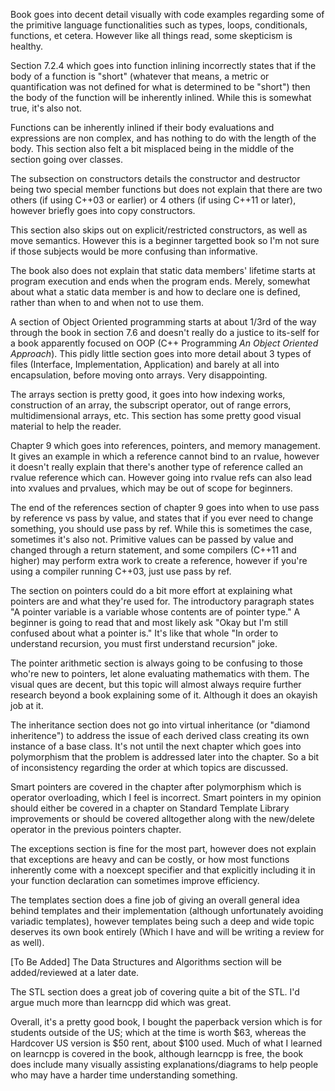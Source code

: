 Book goes into decent detail visually with code examples regarding some of the primitive language functionalities such as types, loops, conditionals, functions, et cetera. However like all things read, some skepticism is healthy.

Section 7.2.4 which goes into function inlining incorrectly states that if the body of a function is "short" (whatever that means, a metric or quantification was not defined for what is determined to be "short") then the body of the function will be inherently inlined. While this is somewhat true, it's also not.

Functions can be inherently inlined if their body evaluations and expressions are non complex, and has nothing to do with the length of the body. This section also felt a bit misplaced being in the middle of the section going over classes.

The subsection on constructors details the constructor and destructor being two special member functions but does not explain that there are two others (if using C++03 or earlier) or 4 others (if using C++11 or later), however briefly goes into copy constructors.

This section also skips out on explicit/restricted constructors, as well as move semantics. However this is a beginner targetted book so I'm not sure if those subjects would be more confusing than informative.

The book also does not explain that static data members' lifetime starts at program execution and ends when the program ends. Merely, somewhat about what a static data member is and how to declare one is defined, rather than when to and when not to use them.

A section of Object Oriented programming starts at about 1/3rd of the way through the book in section 7.6 and doesn't really do a justice to its-self for a book apparently focused on OOP (C++ Programming *An Object Oriented Approach*). This pidly little section goes into more detail about 3 types of files (Interface, Implementation, Application) and barely at all into encapsulation, before moving onto arrays. Very disappointing.

The arrays section is pretty good, it goes into how indexing works, construction of an array, the subscript operator, out of range errors, multidimensional arrays, etc. This section has some pretty good visual material to help the reader.

Chapter 9 which goes into references, pointers, and memory management. It gives an example in which a reference cannot bind to an rvalue, however it doesn't really explain that there's another type of reference called an rvalue reference which can. However going into rvalue refs can also lead into xvalues and prvalues, which may be out of scope for beginners.

The end of the references section of chapter 9 goes into when to use pass by reference vs pass by value, and states that if you ever need to change something, you should use pass by ref. While this is sometimes the case, sometimes it's also not. Primitive values can be passed by value and changed through a return statement, and some compilers (C++11 and higher) may perform extra work to create a reference, however if you're using a compiler running C++03, just use pass by ref.

The section on pointers could do a bit more effort at explaining what pointers are and what they're used for. The introductory paragraph states "A pointer variable is a variable whose contents are of pointer type." A beginner is going to read that and most likely ask "Okay but I'm still confused about what a pointer is." It's like that whole "In order to understand recursion, you must first understand recursion" joke.

The pointer arithmetic section is always going to be confusing to those who're new to pointers, let alone evaluating mathematics with them. The visual ques are decent, but this topic will almost always require further research beyond a book explaining some of it. Although it does an okayish job at it.

The inheritance section does not go into virtual inheritance (or "diamond inheritence") to address the issue of each derived class creating its own instance of a base class. It's not until the next chapter which goes into polymorphism that the problem is addressed later into the chapter. So a bit of inconsistency regarding the order at which topics are discussed.

Smart pointers are covered in the chapter after polymorphism which is operator overloading, which I feel is incorrect. Smart pointers in my opinion should either be covered in a chapter on Standard Template Library improvements or should be covered alltogether along with the new/delete operator in the previous pointers chapter.

The exceptions section is fine for the most part, however does not explain that exceptions are heavy and can be costly, or how most functions inherently come with a noexcept specifier and that explicitly including it in your function declaration can sometimes improve efficiency.

The templates section does a fine job of giving an overall general idea behind templates and their implementation (although unfortunately avoiding variadic templates), however templates being such a deep and wide topic deserves its own book entirely (Which I have and will be writing a review for as well).

[To Be Added] The Data Structures and Algorithms section will be added/reviewed at a later date.

The STL section does a great job of covering quite a bit of the STL. I'd argue much more than learncpp did which was great.

Overall, it's a pretty good book, I bought the paperback version which is for students outside of the US; which at the time is worth $63, whereas the Hardcover US version is $50 rent, about $100 used. Much of what I learned on learncpp is covered in the book, although learncpp is free, the book does include many visually assisting explanations/diagrams to help people who may have a harder time understanding something.
